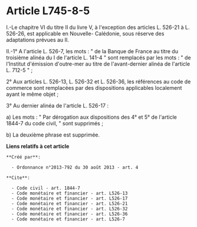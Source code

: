 # Article L745-8-5

I.-Le chapitre VI du titre II du livre V, à l'exception des articles L. 526-21 à L. 526-26, est applicable en Nouvelle-
Calédonie, sous réserve des adaptations prévues au II. 

II.-1° A l'article L. 526-7, les mots : " de la Banque de France au titre du troisième alinéa du I de l'article L. 141-4 "
sont remplacés par les mots : " de l'Institut d'émission d'outre-mer au titre de l'avant-dernier alinéa de l'article L. 712-5
" ; 

2° Aux articles L. 526-13, L. 526-32 et L. 526-36, les références au code de commerce sont remplacées par des dispositions
applicables localement ayant le même objet ; 

3° Au dernier alinéa de l'article L. 526-17 : 

a) Les mots : " Par dérogation aux dispositions des 4° et 5° de l'article 1844-7 du code civil, " sont supprimés ; 

b) La deuxième phrase est supprimée.

**Liens relatifs à cet article**

	**Créé par**:

	  - Ordonnance n°2013-792 du 30 août 2013 - art. 4

	**Cite**:

	  - Code civil - art. 1844-7
	  - Code monétaire et financier - art. L526-13
	  - Code monétaire et financier - art. L526-17
	  - Code monétaire et financier - art. L526-21
	  - Code monétaire et financier - art. L526-32
	  - Code monétaire et financier - art. L526-36
	  - Code monétaire et financier - art. L526-7
